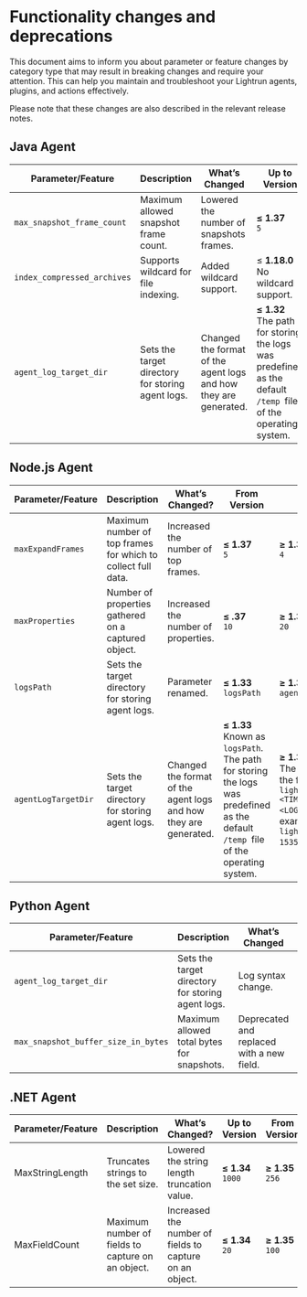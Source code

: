 # Functionality changes and deprecations

This document aims to inform you about parameter or feature changes by category type that may result in breaking changes and require your attention. This can help you maintain and troubleshoot your Lightrun agents, plugins, and actions effectively.

Please note that these changes are also described in the relevant release notes.

## Java Agent

| **Parameter/Feature**         | **Description**                                          | **What’s Changed**                                                   | **Up to Version** | **From Version** |
|--------------------------------|----------------------------------------------------------|---------------------------------------------------------------------|-------------------|------------------|
| `max_snapshot_frame_count`    | Maximum allowed snapshot frame count.                    | Lowered the number of snapshots frames.                                    | **≤ 1.37** <br> `5`           | **≥ 1.38** <br>  `4` |
| `index_compressed_archives`   | Supports wildcard for file indexing.                    | Added wildcard support. | ≤ **1.18.0** <br> No wildcard support. | **≥ 1.18.1** <br> Added wildcard support. |
| `agent_log_target_dir`        | Sets the target directory for storing agent logs.        | Changed the format of the agent logs and how they are generated.    |**≤ 1.32** <br> The path for storing the logs was predefined as the default `/temp `file of the operating system.  | **≥ 1.33** <br> You can set the path where the logs are saved. The logs are generated automatically with the following format: <br>`lightrun_java_agent.<PID>.<TIMESTAMP>.<LOG_ROTATION_RUNNING_INDEX>.log`. <br> For example: `lightrun_java_agent.22840.20240513-153557.1.log`. |  

## Node.js Agent

| Parameter/Feature | Description | What’s Changed? | From Version | Up to Version |
|--------------------------------|-------------|-----------------|---------------|--------------|
| `maxExpandFrames`   | Maximum number of top frames for which to collect full data. | Increased the number of top frames. | **≤ 1.37** <br> `5` | **≥ 1.38** <br> `4` |
| `maxProperties`     | Number of properties gathered on a captured object. | Increased the number of properties. | **≤ .37** <br> `10` | **≥ 1.38** <br>`20` |
| `logsPath` | Sets the target directory for storing agent logs. | Parameter renamed. | **≤ 1.33** <br> `logsPath` | **≥ 1.34**  <br>`agentLogTargetDir` |
| `agentLogTargetDir` | Sets the target directory for storing agent logs. | Changed the format of the agent logs and how they are generated. | **≤ 1.33**  <br> Known as `logsPath`. The path for storing the logs was predefined as the default `/temp `file of the operating system.  | **≥ 1.34** <br> The log is generated automatically in the following format: `lightrun_nodejs_agent.<PID>.<TIMESTAMP>.<LOG_ROTATION_RUNNING_INDEX>.log`. For example: `lightrun_nodejs_agent.22840.20240513-153557.1.log`. |

## Python Agent

| Parameter/Feature                    | Description                                          | What’s Changed                              | From Version | Up to Version |
|--------------------------------------|------------------------------------------------------|---------------------------------------------|--------------|---------------|
| `agent_log_target_dir`                 | Sets the target directory for storing agent logs.    | Log syntax change. | **≥ 1.33** <br>The path for storing the logs was predefined as the default `/temp `file of the operating system.  | **≤ 1.34** <br> `<PID>.<TIMESTAMP>.<LOG_ROTATION_RUNNING_INDEX>.log.` 
| `max_snapshot_buffer_size_in_bytes`    | Maximum allowed total bytes for snapshots.  | Deprecated and replaced with a new field.  | **≥ 1.17.0**  <br>`max_snapshot_buffer_size_in_bytes` | **≤ 1.18**<br> `max_snapshot_buffer_size` |

## .NET Agent

| Parameter/Feature | Description                                | What’s Changed?                              | Up to Version | From Version | 
|--------------------------------|--------------------------------------------|----------------------------------------------|---------------|--------------|
| MaxStringLength   | Truncates strings to the set size.         | Lowered the string length truncation value.  | **≤ 1.34** <br> `1000` | **≥ 1.35**  <br> `256`|
| MaxFieldCount     | Maximum number of fields to capture on an object. | Increased the number of fields to capture on an object. | **≤ 1.34**  <br>`20`  | **≥ 1.35** <br> `100` |
